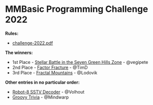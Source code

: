 # MMBasic Programming Challenge 2022

**Rules:**

 - [challenge-2022.pdf](https://github.com/thwill1000/mmbasic-challenge/tree/main/2022/challenge-2022.pdf)

**The winners:**
 - 1st Place - [Stellar Battle in the Seven Green Hills Zone](https://github.com/thwill1000/mmbasic-challenge/tree/main/2022/vegipete) - @vegipete
 - 2nd Place - [Factor Fracture](https://github.com/thwill1000/mmbasic-challenge/tree/main/2022/timd) - @TimD
 - 3rd Place - [Fractal Mountains](https://github.com/thwill1000/mmbasic-challenge/tree/main/2022/lodovik) - @Lodovik

**Other entries in no particular order:**

 - [Robot-8 SSTV Decoder](https://github.com/thwill1000/mmbasic-challenge/tree/main/2022/volhout) - @Volhout
 - [Groovy Trivia](https://github.com/thwill1000/mmbasic-challenge/tree/main/2022/mindwarp) - @Mindwarp
